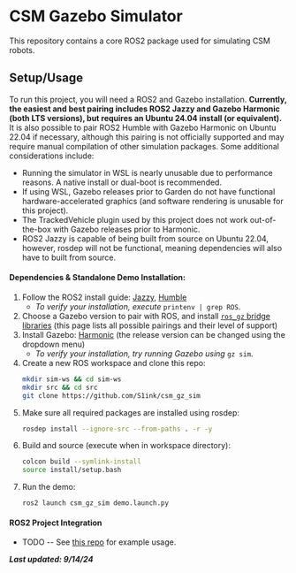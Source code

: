 # CSM Gazebo Simulator
This repository contains a core ROS2 package used for simulating CSM robots.

## Setup/Usage
To run this project, you will need a ROS2 and Gazebo installation. __Currently, the easiest and best pairing includes ROS2 Jazzy and Gazebo Harmonic (both LTS versions), but requires an Ubuntu 24.04 install (or equivalent).__ It is also possible to pair ROS2 Humble with Gazebo Harmonic on Ubuntu 22.04 if necessary, although this pairing is not officially supported and may require manual compilation of other simulation packages. Some additional considerations include:
- Running the simulator in WSL is nearly unusable due to performance reasons. A native install or dual-boot is recommended.
- If using WSL, Gazebo releases prior to Garden do not have functional hardware-accelerated graphics (and software rendering is unusable for this project).
- The TrackedVehicle plugin used by this project does not work out-of-the-box with Gazebo releases prior to Harmonic.
- ROS2 Jazzy is capable of being built from source on Ubuntu 22.04, however, rosdep will not be functional, meaning dependencies will also have to built from source.

#### Dependencies & Standalone Demo Installation:

1. Follow the ROS2 install guide: [Jazzy](https://docs.ros.org/en/jazzy/Installation/Ubuntu-Install-Debians.html), [Humble](https://docs.ros.org/en/humble/Installation/Ubuntu-Install-Debians.html)
	- *To verify your installation, execute* `printenv | grep ROS`.
2. Choose a Gazebo version to pair with ROS, and install [`ros_gz` bridge libraries](https://gazebosim.org/docs/harmonic/ros_installation) (this page lists all possible pairings and their level of support)
3. Install Gazebo: [Harmonic](https://gazebosim.org/docs/harmonic/install_ubuntu) (the release version can be changed using the dropdown menu)
	- *To verify your installation, try running Gazebo using* `gz sim`.
4. Create a new ROS workspace and clone this repo:
	```bash
	mkdir sim-ws && cd sim-ws
	mkdir src && cd src
	git clone https://github.com/S1ink/csm_gz_sim
	```
5. Make sure all required packages are installed using rosdep:
	```bash
	rosdep install --ignore-src --from-paths . -r -y
	```
6. Build and source (execute when in workspace directory):
	```bash
	colcon build --symlink-install
	source install/setup.bash
	```
7. Run the demo:
	```
	ros2 launch csm_gz_sim demo.launch.py
	```

#### ROS2 Project Integration

* TODO -- See [this repo](https://github.com/Gazebo-Test-Sim) for example usage.

__*Last updated: 9/14/24*__